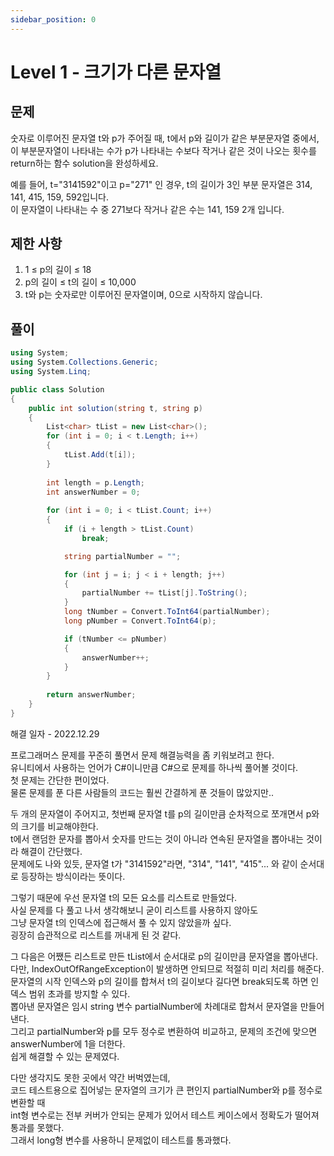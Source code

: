 ```yaml
---
sidebar_position: 0
---
```


# Level 1 - 크기가 다른 문자열

## 문제

숫자로 이루어진 문자열 t와 p가 주어질 때, t에서 p와 길이가 같은 부분문자열 중에서, <br />
이 부분문자열이 나타내는 수가 p가 나타내는 수보다 작거나 같은 것이 나오는 횟수를 return하는 함수 solution을 완성하세요.

예를 들어, t="3141592"이고 p="271" 인 경우, t의 길이가 3인 부분 문자열은 314, 141, 415, 159, 592입니다. <br />
이 문자열이 나타내는 수 중 271보다 작거나 같은 수는 141, 159 2개 입니다.

## 제한 사항
1. 1 ≤ p의 길이 ≤ 18 <br />
2. p의 길이 ≤ t의 길이 ≤ 10,000 <br />
3. t와 p는 숫자로만 이루어진 문자열이며, 0으로 시작하지 않습니다. <br />

## 풀이

```c#
using System;
using System.Collections.Generic;
using System.Linq;

public class Solution
{
    public int solution(string t, string p)
    {
        List<char> tList = new List<char>();
        for (int i = 0; i < t.Length; i++)
        {
            tList.Add(t[i]);
        }
        
        int length = p.Length;
        int answerNumber = 0;
        
        for (int i = 0; i < tList.Count; i++)
        {
            if (i + length > tList.Count)
                break;

            string partialNumber = "";

            for (int j = i; j < i + length; j++)
            {
                partialNumber += tList[j].ToString();
            }
            long tNumber = Convert.ToInt64(partialNumber);
            long pNumber = Convert.ToInt64(p);

            if (tNumber <= pNumber)
            {
                answerNumber++;
            }
        }
        
        return answerNumber;
    }
}
```

해결 일자 - 2022.12.29

프로그래머스 문제를 꾸준히 풀면서 문제 해결능력을 좀 키워보려고 한다.<br />
유니티에서 사용하는 언어가 C#이니만큼 C#으로 문제를 하나씩 풀어볼 것이다. <br />
첫 문제는 간단한 편이었다.<br />
물론 문제를 푼 다른 사람들의 코드는 훨씬 간결하게 푼 것들이 많았지만..

두 개의 문자열이 주어지고, 첫번째 문자열 t를 p의 길이만큼 순차적으로 쪼개면서 p와의 크기를 비교해야한다.<br />
t에서 랜덤한 문자를 뽑아서 숫자를 만드는 것이 아니라 연속된 문자열을 뽑아내는 것이라 해결이 간단했다.<br />
문제에도 나와 있듯, 문자열 t가 "3141592"라면, "314", "141", "415"... 와 같이 순서대로 등장하는 방식이라는 뜻이다.

그렇기 때문에 우선 문자열 t의 모든 요소를 리스트로 만들었다.<br />
사실 문제를 다 풀고 나서 생각해보니 굳이 리스트를 사용하지 않아도 <br />
그냥 문자열 t의 인덱스에 접근해서 풀 수 있지 않았을까 싶다.<br />
굉장히 습관적으로 리스트를 꺼내게 된 것 같다.

그 다음은 어쨌든 리스트로 만든 tList에서 순서대로 p의 길이만큼 문자열을 뽑아낸다.<br />
다만, IndexOutOfRangeException이 발생하면 안되므로 적절히 미리 처리를 해준다.<br />
문자열의 시작 인덱스와 p의 길이를 합쳐서 t의 길이보다 길다면 break되도록 하면 인덱스 범위 초과를 방지할 수 있다.<br />
뽑아낸 문자열은 임시 string 변수 partialNumber에 차례대로 합쳐서 문자열을 만들어낸다.<br />
그리고 partialNumber와 p를 모두 정수로 변환하여 비교하고, 문제의 조건에 맞으면 answerNumber에 1을 더한다.<br />
쉽게 해결할 수 있는 문제였다.

다만 생각지도 못한 곳에서 약간 버벅였는데, <br />
코드 테스트용으로 집어넣는 문자열의 크기가 큰 편인지 partialNumber와 p를 정수로 변환할 때 <br />
int형 변수로는 전부 커버가 안되는 문제가 있어서 테스트 케이스에서 정확도가 떨어져 통과를 못했다. <br />
그래서 long형 변수를 사용하니 문제없이 테스트를 통과했다.